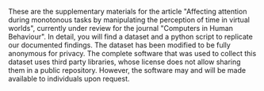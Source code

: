 These are the supplementary materials for the article "Affecting attention during monotonous tasks by manipulating the perception of time in virtual worlds", currently under review for the journal "Computers in Human Behaviour". In detail, you will find a dataset and a python script to replicate our documented findings. The dataset has been modified to be fully anonymous for privacy. 
The complete software that was used to collect this dataset uses third party libraries, whose license does not allow sharing them in a public repository. However, the software may and will be made available to individuals upon request.

